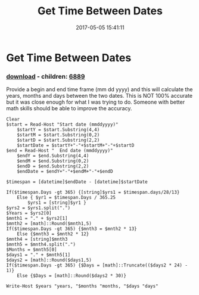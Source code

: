 ﻿---
pid:            6887
poster:         Dan In Philly
title:          Get Time Between Dates
date:           2017-05-05 15:41:11
format:         posh
parent:         0
parent:         0
children:       6889
---

# Get Time Between Dates

### [download](6887.ps1) - children: [6889](6889.md)

Provide a begin and end time frame (mm dd yyyy) and this will calculate the years, months and days between the two dates.  This is NOT 100% accurate but it was close enough for what I was trying to do.  Someone with better math skills should be able to improve the accuracy.

```posh
Clear
$start = Read-Host "Start date (mmddyyyy)"
    $startY = $start.Substring(4,4)
    $startM = $start.Substring(0,2)
    $startD = $start.Substring(2,2)
    $startDate = $startY+"-"+$startM+"-"+$startD
$end = Read-Host "  End date (mmddyyyy)"
    $endY = $end.Substring(4,4)
    $endM = $end.Substring(0,2)
    $endD = $end.Substring(2,2)
    $endDate = $endY+"-"+$endM+"-"+$endD

$timespan = [datetime]$endDate - [datetime]$startDate

If($timespan.Days -gt 365) {[string]$yrs1 = $timespan.days/28/13}
    Else { $yr1 = $timespan.Days / 365.25
        $yrs1 = [string]$yr1 }
$yrs2 = $yrs1.split(".")
$Years = $yrs2[0]
$mnth1 = "." + $yrs2[1]
$mnth2 = [math]::Round($mnth1,5)
If($timespan.Days -gt 365) {$mnth3 = $mnth2 * 13}
    Else {$mnth3 = $mnth2 * 12}
$mnth4 = [string]$mnth3
$mnth5 = $mnth4.split(".")
$Months = $mnth5[0]
$days1 = "." + $mnth5[1]
$days2 = [math]::Round($days1,5)
If($timespan.Days -gt 365) {$Days = [math]::Truncate(($days2 * 24) - 1)}
    Else {$Days = [math]::Round($days2 * 30)}

Write-Host $years "years, "$months "months, "$days "days"

```
